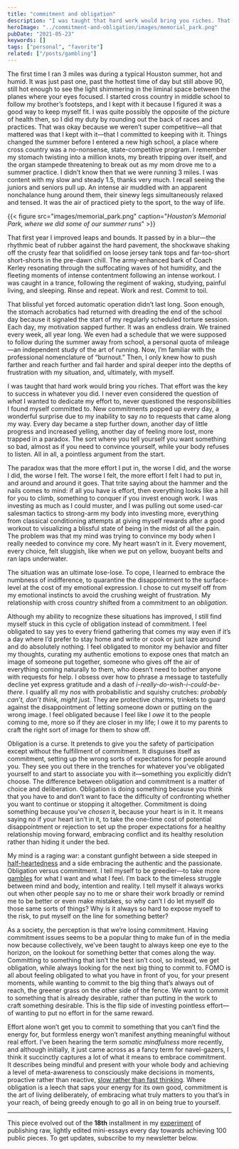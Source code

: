 ```yaml
---
title: "commitment and obligation"
description: "I was taught that hard work would bring you riches. That effort was the key to success in whatever you did..."
heroImage: "../commitment-and-obligation/images/memorial_park.png"
pubDate: "2021-05-23"
keywords: []
tags: ["personal", "favorite"]
related: ["/posts/gambling"]
---
```


The first time I ran 3 miles was during a typical Houston summer, hot and humid. It was just past one, past the hottest time of day but still above 90, still hot enough to see the light shimmering in the liminal space between the planes where your eyes focused. I started cross country in middle school to follow my brother’s footsteps, and I kept with it because I figured it was a good way to keep myself fit. I was quite possibly the opposite of the picture of health then, so I did my duty by rounding out the back of races and practices. That was okay because we weren’t super competitive—all that mattered was that I kept with it—that I committed to keeping with it. Things changed the summer before I entered a new high school, a place where cross country was a no-nonsense, state-competitive program. I remember my stomach twisting into a million knots, my breath tripping over itself, and the organ stampede threatening to break out as my mom drove me to a summer practice. I didn’t know then that we were running 3 miles. I was content with my slow and steady 1.5, thanks very much. I recall seeing the juniors and seniors pull up. An intense air muddled with an apparent nonchalance hung around them, their sinewy legs simultaneously relaxed and tensed. It was the air of practiced piety to the sport, to the way of life.

{{< figure src="images/memorial_park.png" caption="*Houston’s Memorial Park, where we did some of our summer runs*"  >}}

That first year I improved leaps and bounds. It passed by in a blur—the rhythmic beat of rubber against the hard pavement, the shockwave shaking off the crusty fear that solidified on loose jersey tank tops and far-too-short short-shorts in the pre-dawn chill. The army-enhanced bark of Coach Kerley resonating through the suffocating waves of hot humidity, and the fleeting moments of intense contentment following an intense workout. I was caught in a trance, following the regiment of waking, studying, painful living, and sleeping. Rinse and repeat. Work and rest. Commit to toil.

That blissful yet forced automatic operation didn’t last long. Soon enough, the stomach acrobatics had returned with dreading the end of the school day because it signaled the start of my regularly scheduled torture session. Each day, my motivation sapped further. It was an endless drain. We trained every week, all year long. We even had a schedule that we were supposed to follow during the summer away from school, a personal quota of mileage—an independent study of the art of running. Now, I’m familiar with the professional nomenclature of “burnout.” Then, I only knew how to push farther and reach further and fail harder and spiral deeper into the depths of frustration with my situation, and, ultimately, with myself.

I was taught that hard work would bring you riches. That effort was the key to success in whatever you did. I never even considered the question of _what_ I wanted to dedicate my effort to, never questioned the responsibilities I found myself committed to. New commitments popped up every day, a wonderful surprise due to my inability to say _no_ to requests that came along my way. Every day became a step further down, another day of little progress and increased yelling, another day of feeling more lost, more trapped in a paradox. The sort where you tell yourself you want something so bad, almost as if you need to convince yourself, while your body refuses to listen. All in all, a pointless argument from the start.

The paradox was that the more effort I put in, the worse I did, and the worse I did, the worse I felt. The worse I felt, the more effort I felt I had to put in, and around and around it goes. That trite saying about the hammer and the nails comes to mind: if all you have is effort, then everything looks like a hill for you to climb, something to conquer if you invest enough work. I was investing as much as I could muster, and I was pulling out some used-car salesman tactics to strong-arm my body into investing more, everything from classical conditioning attempts at giving myself rewards after a good workout to visualizing a blissful state of being in the midst of all the pain. The problem was that my mind was trying to convince my body when I really needed to convince my core. My heart wasn’t in it. Every movement, every choice, felt sluggish, like when we put on yellow, buoyant belts and ran laps underwater.

The situation was an ultimate lose-lose. To cope, I learned to embrace the numbness of indifference, to quarantine the disappointment to the surface-level at the cost of my emotional expression. I chose to cut myself off from my emotional instincts to avoid the crushing weight of frustration. My relationship with cross country shifted from a commitment to an _obligation_.

Although my ability to recognize these situations has improved, I still find myself stuck in this cycle of obligation instead of commitment. I feel obligated to say yes to every friend gathering that comes my way even if it’s a day where I’d prefer to stay home and write or cook or just laze around and do absolutely nothing. I feel obligated to monitor my behavior and filter my thoughts, curating my authentic emotions to expose ones that match an image of someone put together, someone who gives off the air of everything coming naturally to them, who doesn’t need to bother anyone with requests for help. I obsess over how to phrase a message to tastefully decline yet express gratitude and a dash of _i-really-do-wish-i-could-be-there_. I qualify all my _nos_ with probabilistic and squishy crutches: _probably can’t, don’t think, might just._ They are protective charms, trinkets to guard against the disappointment of letting someone down or putting on the wrong image. I feel obligated because I feel like I _owe_ it to the people coming to me, more so if they are closer in my life; I owe it to my parents to craft the right sort of image for them to show off.

Obligation is a curse. It pretends to give you the safety of participation except without the fulfillment of commitment. It disguises itself as commitment, setting up the wrong sorts of expectations for people around you. They see you out there in the trenches for whatever you’ve obligated yourself to and start to associate you with it—something you explicitly didn’t choose. The difference between obligation and commitment is a matter of choice and deliberation. Obligation is doing something because you think that you have to and don’t want to face the difficulty of confronting whether you want to continue or stopping it altogether. Commitment is doing something because you’ve _chosen_ it, because your heart is in it. It means saying no if your heart isn’t in it, to take the one-time cost of potential disappointment or rejection to set up the proper expectations for a healthy relationship moving forward, embracing conflict and its healthy resolution rather than hiding it under the bed.

My mind is a raging war: a constant gunfight between a side steeped in [half-heartedness](https://ava.substack.com/p/how-to-avoid-half-heartedness) and a side embracing the authentic and the passionate. Obligation versus commitment. I tell myself to be greedier—to take more [gambles](http://spencerchang.me/posts/gambling) for what I want and what I feel. I’m back to the timeless struggle between mind and body, intention and reality. I tell myself it always works out when other people say no to me or share their work broadly or remind me to be better or even make mistakes, so why can’t I do let myself do those same sorts of things? Why is it always so hard to expose myself to the risk, to put myself on the line for something better?

As a society, the perception is that we’re losing commitment. Having commitment issues seems to be a popular thing to make fun of in the media now because collectively, we’ve been taught to always keep one eye to the horizon, on the lookout for something better that comes along the way. Committing to something that isn’t the best isn’t cool, so instead, we get obligation, while always looking for the next big thing to commit to. FOMO is all about feeling obligated to what you have in front of you, for your present moments, while wanting to commit to the big thing that’s always out of reach, the greener grass on the other side of the fence. We want to commit to something that is already desirable, rather than putting in the work to craft something desirable. This is the flip side of investing pointless effort—of wanting to put no effort in for the same reward.

Effort alone won’t get you to commit to something that you can’t find the energy for, but formless energy won’t manifest anything meaningful without real effort. I’ve been hearing the term _somatic mindfulness_ more recently, and although initially, it just came across as a fancy term for navel-gazers, I think it succinctly captures a lot of what it means to embrace commitment. It describes being mindful and present with your whole body and achieving a level of meta-awareness to consciously make decisions in moments, proactive rather than reactive, [slow rather than fast thinking](https://en.wikipedia.org/wiki/Thinking,_Fast_and_Slow). Where obligation is a leech that saps your energy for its own good, commitment is the art of living deliberately, of embracing what truly matters to you that’s in your reach, of being greedy enough to go all in on being true to yourself.

---

This piece evolved out of the **18th** installment in my [experiment](/experiments/100posts/) of publishing raw, lightly edited mini-essays every day towards achieving 100 public pieces. To get updates, subscribe to my newsletter below.
